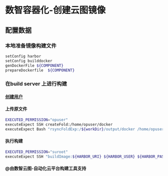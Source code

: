 # 数智容器化-创建云图镜像

## 配置数据

### 本地准备镜像构建文件

````bash
setConfig harbor 
setConfig builddocker
genDockerFile ${COMPONENT}
prepareDockerfile  ${COMPONENT}
````

### 在build server 上进行构建

#### [创建用户](../mop/deploy/createUser.md)

#### 上传原文件

````bash
EXECUTED_PERMISSION="opuser"
executeExpect SSH createFold:/home/opuser/docker
executeExpect Bash "rsyncFoldExp:/${workDir}/output/docker /home/opuser/docker"
````

#### 执行构建

````bash
EXECUTED_PERMISSION="suroot"
executeExpect SSH "buildImage:${HARBOR_URI} ${HARBOR_USER} ${HARBOR_PASSWORD} ${COMPONENT} ${VERSION}"
````

#### @由数智云图-自动化云平台构建工具支持
